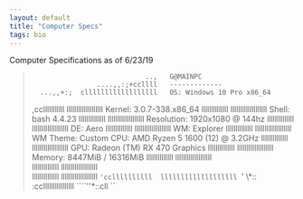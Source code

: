 ```yaml
---
layout: default
title: "Computer Specs"
tags: bio 
---
```

Computer Specifications as of 6/23/19

 >                                 ..,   G@MAINPC
 >                     ....,,:;+ccllll   -------------
 >       ...,,+:;  cllllllllllllllllll   OS: Windows 10 Pro x86_64
 > ,cclllllllllll  lllllllllllllllllll   Kernel: 3.0.7-338.x86_64
 > llllllllllllll  lllllllllllllllllll   Shell: bash 4.4.23
 > llllllllllllll  lllllllllllllllllll   Resolution: 1920x1080 @ 144hz
 > llllllllllllll  lllllllllllllllllll   DE: Aero
 > llllllllllllll  lllllllllllllllllll   WM: Explorer
 > llllllllllllll  lllllllllllllllllll   WM Theme: Custom
 >                                       CPU: AMD Ryzen 5 1600 (12) @ 3.2GHz
 > llllllllllllll  lllllllllllllllllll   GPU: Radeon (TM) RX 470 Graphics
 > llllllllllllll  lllllllllllllllllll   Memory: 8447MiB / 16316MiB
 > llllllllllllll  lllllllllllllllllll   
 > llllllllllllll  lllllllllllllllllll   
 > llllllllllllll  lllllllllllllllllll
 > `'ccllllllllll  lllllllllllllllllll
 >        `' \\\*::  :ccllllllllllllllll
 >                        ````''*::cll
 >                                  ``
